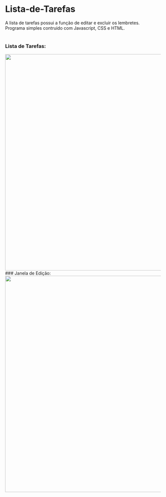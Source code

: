 # Lista-de-Tarefas

A lista de tarefas possui a função de editar e excluir os lembretes. <br/> Programa simples contruido com Javascript, CSS e HTML. 
<br/><br/>
### Lista de Tarefas:
<img src="https://user-images.githubusercontent.com/89361754/156945666-ca124556-f9b6-4995-a671-447eddf7bb8b.JPG" style="float:right;width:700px">
<br/>
### Janela de Edição:
<img src="https://user-images.githubusercontent.com/89361754/156945681-1e1e7526-0364-415d-9805-14f8b6b2ffae.JPG" style="float:right;width:700px">
